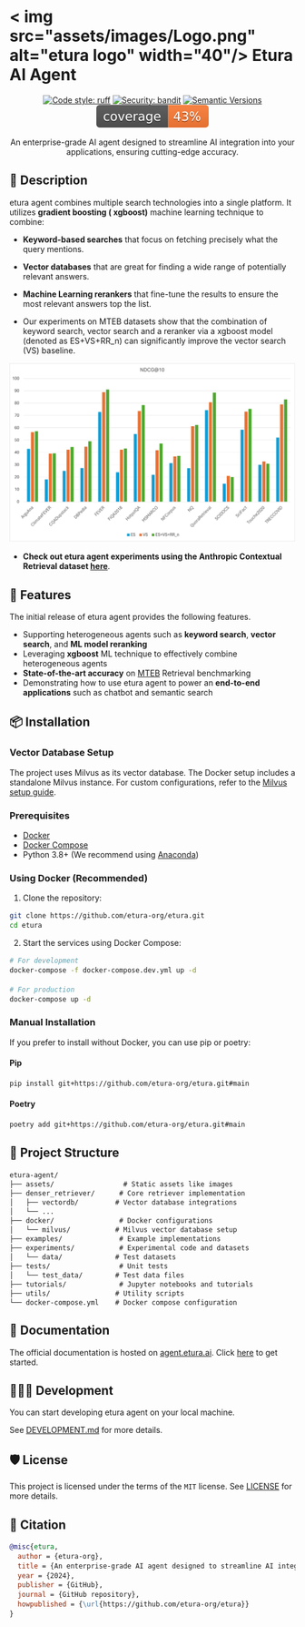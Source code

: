 # < img src="assets/images/Logo.png" alt="etura logo" width="40"/> Etura AI Agent

<div align="center">

<!-- [![Build status](https://github.com/etura-org/etura/workflows/build/badge.svg?branch=main&event=push)](https://github.com/etura-org/etura/actions?query=workflow%3Abuild) -->

[![Code style: ruff](https://img.shields.io/badge/code%20style-black-000000.svg)](https://github.com/astral-sh/ruff)
[![Security: bandit](https://img.shields.io/badge/security-bandit-green.svg)](https://github.com/PyCQA/bandit)
[![Semantic Versions](https://img.shields.io/badge/%20%20%F0%9F%93%A6%F0%9F%9A%80-semantic--versions-e10079.svg)](https://github.com/etura-org/etura/releases)
![Coverage Report](assets/images/coverage.svg)

An enterprise-grade AI agent designed to streamline AI integration into your applications, ensuring cutting-edge accuracy.

</div>

## 📝 Description

etura agent combines multiple search technologies into a single platform. It utilizes **gradient boosting (
xgboost)** machine learning technique to combine:

- **Keyword-based searches** that focus on fetching precisely what the query mentions.
- **Vector databases** that are great for finding a wide range of potentially relevant answers.
- **Machine Learning rerankers** that fine-tune the results to ensure the most relevant answers top the list.

- Our experiments on MTEB datasets show that the combination of keyword search, vector search and a reranker via a xgboost model (denoted as ES+VS+RR_n) can significantly improve the vector search (VS) baseline.

![mteb_ndcg_plot](mteb_ndcg_plot.png)

- **Check out etura agent experiments using the Anthropic Contextual Retrieval dataset [here](https://github.com/Lumicrownai/Etura-agent/tree/master/experiments/data/contextual-embeddings)**.

## 🚀 Features

The initial release of etura agent provides the following features.

- Supporting heterogeneous agents such as **keyword search**, **vector search**, and **ML model reranking**
- Leveraging **xgboost** ML technique to effectively combine heterogeneous agents
- **State-of-the-art accuracy** on [MTEB](https://github.com/embeddings-benchmark/mteb) Retrieval benchmarking
- Demonstrating how to use etura agent to power an **end-to-end applications** such as chatbot and semantic search

## 📦 Installation

### Vector Database Setup

The project uses Milvus as its vector database. The Docker setup includes a standalone Milvus instance. For custom configurations, refer to the [Milvus setup guide](docker/milvus/README.md).

### Prerequisites

- [Docker](https://docs.docker.com/get-docker/)
- [Docker Compose](https://docs.docker.com/compose/install/)
- Python 3.8+ (We recommend using [Anaconda](https://www.anaconda.com/download))

### Using Docker (Recommended)

1. Clone the repository:

```bash
git clone https://github.com/etura-org/etura.git
cd etura
```

2. Start the services using Docker Compose:

```bash
# For development
docker-compose -f docker-compose.dev.yml up -d

# For production
docker-compose up -d
```

### Manual Installation

If you prefer to install without Docker, you can use pip or poetry:

#### Pip

```bash
pip install git+https://github.com/etura-org/etura.git#main
```

#### Poetry

```bash
poetry add git+https://github.com/etura-org/etura.git#main
```

## 📁 Project Structure

```
etura-agent/
├── assets/                 # Static assets like images
├── denser_retriever/      # Core retriever implementation
│   ├── vectordb/         # Vector database integrations
│   └── ...
├── docker/                # Docker configurations
│   └── milvus/           # Milvus vector database setup
├── examples/              # Example implementations
├── experiments/           # Experimental code and datasets
│   └── data/             # Test datasets
├── tests/                 # Unit tests
│   └── test_data/        # Test data files
├── tutorials/             # Jupyter notebooks and tutorials
├── utils/                # Utility scripts
└── docker-compose.yml    # Docker compose configuration
```

## 📃 Documentation

The official documentation is hosted on [agent.etura.ai](https://agent.etura.ai).
Click [here](https://agent.etura.ai/docs) to get started.

## 👨🏼‍💻 Development

You can start developing etura agent on your local machine.

See [DEVELOPMENT.md](DEVELOPMENT.md) for more details.

## 🛡 License

This project is licensed under the terms of the `MIT` license.
See [LICENSE](https://github.com/Lumicrownai/Etura-agent/blob/master/LICENSE) for more details.

## 📃 Citation

```bibtex
@misc{etura,
  author = {etura-org},
  title = {An enterprise-grade AI agent designed to streamline AI integration into your applications, ensuring cutting-edge accuracy.},
  year = {2024},
  publisher = {GitHub},
  journal = {GitHub repository},
  howpublished = {\url{https://github.com/etura-org/etura}}
}
```
